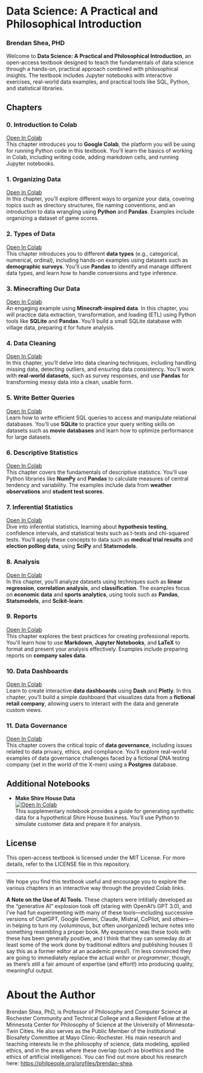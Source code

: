 # Data Science: A Practical and Philosophical Introduction
### Brendan Shea, PHD

Welcome to **Data Science: A Practical and Philosophical Introduction**, an open-access textbook designed to teach the fundamentals of data science through a hands-on, practical approach combined with philosophical insights. The textbook includes Jupyter notebooks with interactive exercises, real-world data examples, and practical tools like SQL, Python, and statistical libraries.

## Chapters

### 0. Introduction to Colab
[Open In Colab](https://colab.research.google.com/github/brendanpshea/computing_concepts_python/blob/main/IntroCS_00_Intro_to_Colab.ipynb)  
This chapter introduces you to **Google Colab**, the platform you will be using for running Python code in this textbook. You'll learn the basics of working in Colab, including writing code, adding markdown cells, and running Jupyter notebooks.

### 1. Organizing Data
[Open In Colab](https://colab.research.google.com/github/brendanpshea/data-science/blob/main/DataScience_01_OrganizingData.ipynb)  
In this chapter, you'll explore different ways to organize your data, covering topics such as directory structures, file naming conventions, and an introduction to data wrangling using **Python** and **Pandas**. Examples include organizing a dataset of game scores.

### 2. Types of Data
[Open In Colab](https://colab.research.google.com/github/brendanpshea/data-science/blob/main/DataScience_02_TypesOfData.ipynb)  
This chapter introduces you to different **data types** (e.g., categorical, numerical, ordinal), including hands-on examples using datasets such as **demographic surveys**. You'll use **Pandas** to identify and manage different data types, and learn how to handle conversions and type inference.

### 3. Minecrafting Our Data
[Open In Colab](https://colab.research.google.com/github/brendanpshea/data-science/blob/main/DataScience_03_MinecraftingOurData.ipynb)  
An engaging example using **Minecraft-inspired data**. In this chapter, you will practice data extraction, transformation, and loading (ETL) using Python tools like **SQLite** and **Pandas**. You'll build a small SQLite database with village data, preparing it for future analysis.

### 4. Data Cleaning
[Open In Colab](https://colab.research.google.com/github/brendanpshea/data-science/blob/main/DataScience_04_DataCleaning.ipynb)  
In this chapter, you’ll delve into data cleaning techniques, including handling missing data, detecting outliers, and ensuring data consistency. You'll work with **real-world datasets**, such as survey responses, and use **Pandas** for transforming messy data into a clean, usable form.

### 5. Write Better Queries
[Open In Colab](https://colab.research.google.com/github/brendanpshea/data-science/blob/main/DataScience_05_WriteBetterQueries.ipynb)  
Learn how to write efficient SQL queries to access and manipulate relational databases. You'll use **SQLite** to practice your query writing skills on datasets such as **movie databases** and learn how to optimize performance for large datasets.

### 6. Descriptive Statistics
[Open In Colab](https://colab.research.google.com/github/brendanpshea/data-science/blob/main/DataScience_06_DescriptiveStatistics.ipynb)  
This chapter covers the fundamentals of descriptive statistics. You'll use Python libraries like **NumPy** and **Pandas** to calculate measures of central tendency and variability. The examples include data from **weather observations** and **student test scores**.

### 7. Inferential Statistics
[Open In Colab](https://colab.research.google.com/github/brendanpshea/data-science/blob/main/DataScience_07_InferentialStats.ipynb)  
Dive into inferential statistics, learning about **hypothesis testing**, confidence intervals, and statistical tests such as t-tests and chi-squared tests. You'll apply these concepts to data such as **medical trial results** and **election polling data**, using **SciPy** and **Statsmodels**.

### 8. Analysis
[Open In Colab](https://colab.research.google.com/github/brendanpshea/data-science/blob/main/DataScience_08_Analysis.ipynb)  
In this chapter, you’ll analyze datasets using techniques such as **linear regression**, **correlation analysis**, and **classification**. The examples focus on **economic data** and **sports analytics**, using tools such as **Pandas**, **Statsmodels**, and **Scikit-learn**.

### 9. Reports
[Open In Colab](https://colab.research.google.com/github/brendanpshea/data-science/blob/main/DataScience_09_Reports.ipynb)  
This chapter explores the best practices for creating professional reports. You'll learn how to use **Markdown**, **Jupyter Notebooks**, and **LaTeX** to format and present your analysis effectively. Examples include preparing reports on **company sales data**.

### 10. Data Dashboards
[Open In Colab](https://colab.research.google.com/github/brendanpshea/data-science/blob/main/DataScience_10_DataDashboards.ipynb)  
Learn to create interactive **data dashboards** using **Dash** and **Plotly**. In this chapter, you’ll build a simple dashboard that visualizes data from a **fictional retail company**, allowing users to interact with the data and generate custom views.

### 11. Data Governance
[Open In Colab](https://colab.research.google.com/github/brendanpshea/data-science/blob/main/DataScience_11_DataGovernance.ipynb)  
This chapter covers the critical topic of **data governance**, including issues related to data privacy, ethics, and compliance. You'll explore real-world examples of data governance challenges faced by a fictional DNA testing company (set in the world of the X-men) using a **Postgres** database.

## Additional Notebooks

- **Make Shire House Data**  
  [![Open In Colab](https://colab.research.google.com/assets/colab-badge.svg)](https://colab.research.google.com/github/brendanpshea/data-science/blob/main/MakeShireHouseData.ipynb)  
  This supplementary notebook provides a guide for generating synthetic data for a hypothetical Shire House business. You’ll use Python to simulate customer data and prepare it for analysis.

## License
This open-access textbook is licensed under the MIT License. For more details, refer to the LICENSE file in this repository.

---
We hope you find this textbook useful and encourage you to explore the various chapters in an interactive way through the provided Colab links.


**A Note on the Use of AI Tools.** These chapters were intitially developed as the “generative AI” explosion took off (staring with OpenAI’s GPT 3.0), and I’ve had fun experimenting with many of these tools—including successive versions of ChatGPT, Google Gemini, Claude, Mistral, CoPilot, and others—in helping to turn my (voluminous, but often unorganized) lecture notes into something resembling a proper book. My experience was these tools with these has been generally positive, and I think that they can someday do at least some of the work done by traditional editors and publishing houses (I say this as a former editor at an academic press!). I’m less convinced they are going to immediately replace the actual *writer* or *programmer*, though, as there’s still a fair amount of expertise (and effort!) into producing quality, meaningful output.

# About the Author
Brendan Shea, PhD, is Professor of Philosophy and Computer Science at Rochester Community and Technical College and a Resident Fellow at the Minnesota Center for Philosophy of Science at the University of Minnesota-Twin Cities. He also serves as the Public Member of the Institutional Biosafety Committee at Mayo Clinic-Rochester. His main research and teaching interests lie in the philosophy of science, data modeling, applied ethics, and in the areas where these overlap (such as bioethics and the ethics of artificial intelligence). You can find out more about his research here: https://philpeople.org/profiles/brendan-shea.
